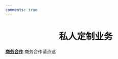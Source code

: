 ```yaml
---
comments: true
---
```


# <center>私人定制业务</center>  

**[商务合作](https://sdnuroboticsailab.github.io/commercial/commercial)** 商务合作请点这

